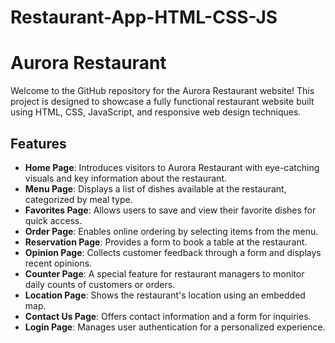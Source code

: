 # Restaurant-App-HTML-CSS-JS


# Aurora Restaurant

Welcome to the GitHub repository for the Aurora Restaurant website! This project is designed to showcase a fully functional restaurant website built using HTML, CSS, JavaScript, and responsive web design techniques.

## Features

- **Home Page**: Introduces visitors to Aurora Restaurant with eye-catching visuals and key information about the restaurant.
- **Menu Page**: Displays a list of dishes available at the restaurant, categorized by meal type.
- **Favorites Page**: Allows users to save and view their favorite dishes for quick access.
- **Order Page**: Enables online ordering by selecting items from the menu.
- **Reservation Page**: Provides a form to book a table at the restaurant.
- **Opinion Page**: Collects customer feedback through a form and displays recent opinions.
- **Counter Page**: A special feature for restaurant managers to monitor daily counts of customers or orders.
- **Location Page**: Shows the restaurant's location using an embedded map.
- **Contact Us Page**: Offers contact information and a form for inquiries.
- **Login Page**: Manages user authentication for a personalized experience.

